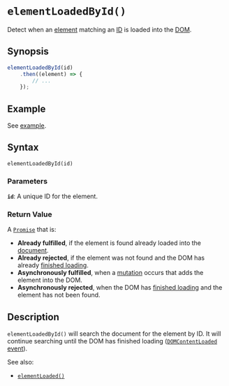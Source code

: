 # `elementLoadedById()`

Detect when an [element](https://developer.mozilla.org/en-US/docs/Web/API/HTMLElement)
matching an [ID](https://developer.mozilla.org/en-US/docs/Web/API/Element/id)
is loaded into the [DOM](https://developer.mozilla.org/en-US/docs/Web/API/Document_Object_Model).

## Synopsis

```javascript
elementLoadedById(id)
    .then((element) => {
        // ...
    });
```

## Example

See [example](https://bezborodow.github.io/element-loaded-by-id/examples/loaded.html).

## Syntax
```
elementLoadedById(id)
```

### Parameters

**`id`**: A unique ID for the element.

### Return Value

A [`Promise`](https://developer.mozilla.org/en-US/docs/Web/JavaScript/Reference/Global_Objects/Promise) that is:

 * **Already fulfilled**, if the element is found already loaded into the
   [document](https://developer.mozilla.org/en-US/docs/Web/API/Window/document).
 * **Already rejected**, if the element was not found and the DOM has already
   [finished
   loading](https://developer.mozilla.org/en-US/docs/Web/API/Document/readyState).
 * **Asynchronously fulfilled**, when a
   [mutation](https://developer.mozilla.org/en-US/docs/Web/API/MutationObserver)
   occurs that adds the element into the DOM.
 * **Asynchronously rejected**, when the DOM has [finished
   loading](https://developer.mozilla.org/en-US/docs/Web/API/Window/DOMContentLoaded_event)
   and the element has not been found.

## Description

`elementLoadedById()` will search the document for the element by ID.
It will continue searching until the DOM has finished loading ([`DOMContentLoaded`
event](https://developer.mozilla.org/en-US/docs/Web/API/Window/DOMContentLoaded_event)).

See also:

  * [`elementLoaded()`](https://github.com/bezborodow/element-loaded)

